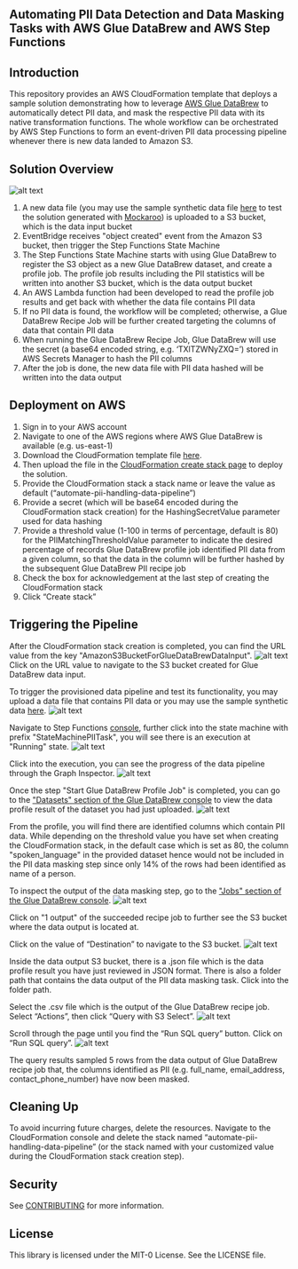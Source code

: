## Automating PII Data Detection and Data Masking Tasks with AWS Glue DataBrew and AWS Step Functions

## Introduction

This repository provides an AWS CloudFormation template that deploys a sample solution demonstrating how to leverage [AWS Glue DataBrew](https://aws.amazon.com/glue/features/databrew/) to automatically detect PII data, and mask the respective PII data with its native transformation functions. The whole workflow can be orchestrated by AWS Step Functions to form an event-driven PII data processing pipeline whenever there is new data landed to Amazon S3.

## Solution Overview

![alt text](images/ArchitectureDiagram.png "Architecture Diagram")
1.	A new data file (you may use the sample synthetic data file [here](https://github.com/aws-samples/automating-pii-data-detection-and-data-masking-tasks-with-aws-glue-databrew-and-aws-step-functions/raw/main/data/pii-sample-dataset.csv) to test the solution generated with [Mockaroo](https://www.mockaroo.com/)) is uploaded to a S3 bucket, which is the data input bucket
2.	EventBridge receives "object created" event from the Amazon S3 bucket, then trigger the Step Functions State Machine
3.	The Step Functions State Machine starts with using Glue DataBrew to register the S3 object as a new Glue DataBrew dataset, and create a profile job. The profile job results including the PII statistics will be written into another S3 bucket, which is the data output bucket
4.	An AWS Lambda function had been developed to read the profile job results and get back with whether the data file contains PII data
5.	If no PII data is found, the workflow will be completed; otherwise, a Glue DataBrew Recipe Job will be further created targeting the columns of data that contain PII data
6.	When running the Glue DataBrew Recipe Job, Glue DataBrew will use the secret (a base64 encoded string, e.g. ‘TXlTZWNyZXQ=’) stored in AWS Secrets Manager to hash the PII columns
7.	After the job is done, the new data file with PII data hashed will be written into the data output

## Deployment on AWS

1.	Sign in to your AWS account
2.	Navigate to one of the AWS regions where AWS Glue DataBrew is available (e.g. us-east-1)
3.	Download the CloudFormation template file [here](https://github.com/aws-samples/automating-pii-data-detection-and-data-masking-tasks-with-aws-glue-databrew-and-aws-step-functions/raw/main/cloudformation-template/AutomatingGlueDataBrewPIIDataDetectionAndMasking.yaml).
4.	Then upload the file in the [CloudFormation create stack page](https://console.aws.amazon.com/cloudformation/home#/stacks/create/template) to deploy the solution.
4.	Provide the CloudFormation stack a stack name or leave the value as default (“automate-pii-handling-data-pipeline”)
5.	Provide a secret (which will be base64 encoded during the CloudFormation stack creation) for the HashingSecretValue parameter used for data hashing
6.	Provide a threshold value (1-100 in terms of percentage, default is 80) for the PIIMatchingThresholdValue parameter to indicate the desired percentage of records Glue DataBrew profile job identified PII data from a given column, so that the data in the column will be further hashed by the subsequent Glue DataBrew PII recipe job
7.	Check the box for acknowledgement at the last step of creating the CloudFormation stack
8.	Click “Create stack” 

## Triggering the Pipeline

After the CloudFormation stack creation is completed, you can find the URL value from the key "AmazonS3BucketForGlueDataBrewDataInput".
![alt text](images/CloudFormationOutput.png)
Click on the URL value to navigate to the S3 bucket created for Glue DataBrew data input.

To trigger the provisioned data pipeline and test its functionality, you may upload a data file that contains PII data or you may use the sample synthetic data [here](https://github.com/aws-samples/automating-pii-data-detection-and-data-masking-tasks-with-aws-glue-databrew-and-aws-step-functions/raw/main/data/pii-sample-dataset.csv).
![alt text](images/UploadData.png)

Navigate to Step Functions [console](https://console.aws.amazon.com/states/), further click into the state machine with prefix "StateMachinePIITask", you will see there is an execution at "Running" state.
![alt text](images/StepFunctionsStateMachine.png)

Click into the execution, you can see the progress of the data pipeline through the Graph Inspector.
![alt text](images/StepFunctionsGraphInspector.png)

Once the step "Start Glue DataBrew Profile Job" is completed, you can go to the ["Datasets" section of the Glue DataBrew console](https://console.aws.amazon.com/databrew/home#datasets) to view the data profile result of the dataset you had just uploaded.
![alt text](images/GlueDataBrewProfileJobResults.png)

From the profile, you will find there are identified columns which contain PII data. While depending on the threshold value you have set when creating the CloudFormation stack, in the default case which is set as 80, the column "spoken_language" in the provided dataset hence would not be included in the PII data masking step since only 14% of the rows had been identified as name of a person.

To inspect the output of the data masking step, go to the ["Jobs" section of the Glue DataBrew console](https://console.aws.amazon.com/databrew/home#jobs?tab=recipe). 
![alt text](images/GlueDataBrewRecipeJob.png)

Click on "1 output" of the succeeded recipe job to further see the S3 bucket where the data output is located at.

Click on the value of “Destination” to navigate to the S3 bucket.
![alt text](images/GlueDataBrewRecipeJobOutput.png)

Inside the data output S3 bucket, there is a .json file which is the data profile result you have just reviewed in JSON format. There is also a folder path that contains the data output of the PII data masking task. Click into the folder path.

Select the .csv file which is the output of the Glue DataBrew recipe job. Select “Actions”, then click “Query with S3 Select”.
![alt text](images/QueryData.png)

Scroll through the page until you find the “Run SQL query” button. Click on “Run SQL query”.
![alt text](images/QueryDataResults.png)

The query results sampled 5 rows from the data output of Glue DataBrew recipe job that, the columns identified as PII (e.g. full_name, email_address, contact_phone_number) have now been masked.

## Cleaning Up

To avoid incurring future charges, delete the resources.
Navigate to the CloudFormation console and delete the stack named “automate-pii-handling-data-pipeline” (or the stack named with your customized value during the CloudFormation stack creation step).

## Security

See [CONTRIBUTING](CONTRIBUTING.md#security-issue-notifications) for more information.

## License

This library is licensed under the MIT-0 License. See the LICENSE file.

